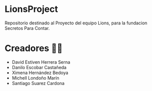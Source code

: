 # LionsProject
Repositorio destinado al Proyecto del equipo Lions, para la fundacion Secretos Para Contar.

# Creadores 👨‍💻
- David Estiven Herrera Serna
- Danilo Escobar Castañeda
- Ximena Hernández Bedoya
- Michell Londoño Marín
- Santiago Suarez Cardona